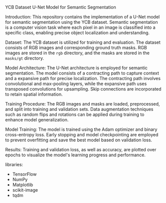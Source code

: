  YCB Dataset U-Net Model for Semantic Segmentation

Introduction:
This repository contains the implementation of a U-Net model for semantic segmentation using the YCB dataset. Semantic segmentation is a computer vision task where each pixel in an image is classified into a specific class, enabling precise object localization and understanding.

Dataset:
The YCB dataset is utilized for training and evaluation. The dataset consists of RGB images and corresponding ground truth masks. RGB images are stored in the `rgb` directory, and the masks are stored in the `masks/gt` directory.

Model Architecture:
The U-Net architecture is employed for semantic segmentation. The model consists of a contracting path to capture context and a expansive path for precise localization. The contracting path involves convolutional and max-pooling layers, while the expansive path uses transposed convolutions for upsampling. Skip connections are incorporated to retain spatial information.

Training Procedure:
The RGB images and masks are loaded, preprocessed, and split into training and validation sets. Data augmentation techniques such as random flips and rotations can be applied during training to enhance model generalization.

Model Training:
The model is trained using the Adam optimizer and binary cross-entropy loss. Early stopping and model checkpointing are employed to prevent overfitting and save the best model based on validation loss.

Results:
Training and validation loss, as well as accuracy, are plotted over epochs to visualize the model's learning progress and performance.

libraries:
- TensorFlow
- NumPy
- Matplotlib
- scikit-image
- tqdm
